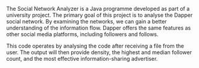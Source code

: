 The Social Network Analyzer is a Java programme developed as part of a university project.
The primary goal of this project is to analyse the Dapper social network. By examining the networks, we can gain a better understanding of the information flow. 
Dapper offers the same features as other social media platforms, including followers and follows.


This code operates by analysing the code after receiving a file from the user. 
The output will then provide density, the highest and median follower count, and the most effective information-sharing advertiser.



